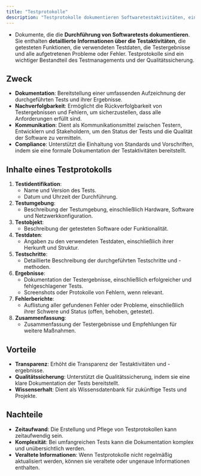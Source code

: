 ```yaml
---
title: "Testprotokolle"
description: "Testprotokolle dokumentieren Softwaretestaktivitäten, einschließlich Umgebung, Daten und Ergebnisse. Sie dienen der Nachverfolgbarkeit, Kommunikation und Compliance. Trotz Zeitaufwands bieten sie Transparenz und unterstützen Qualitätssicherung."
---
```


- Dokumente, die die **Durchführung von Softwaretests dokumentieren**. Sie enthalten **detaillierte Informationen über die Testaktivitäten**, die getesteten Funktionen, die verwendeten Testdaten, die Testergebnisse und alle aufgetretenen Probleme oder Fehler. Testprotokolle sind ein wichtiger Bestandteil des Testmanagements und der Qualitätssicherung.

## Zweck
- **Dokumentation**: Bereitstellung einer umfassenden Aufzeichnung der durchgeführten Tests und ihrer Ergebnisse.
- **Nachverfolgbarkeit**: Ermöglicht die Rückverfolgbarkeit von Testergebnissen und Fehlern, um sicherzustellen, dass alle Anforderungen erfüllt sind.
- **Kommunikation**: Dient als Kommunikationsmittel zwischen Testern, Entwicklern und Stakeholdern, um den Status der Tests und die Qualität der Software zu vermitteln.
- **Compliance**: Unterstützt die Einhaltung von Standards und Vorschriften, indem sie eine formale Dokumentation der Testaktivitäten bereitstellt.

## Inhalte eines Testprotokolls
1. **Testidentifikation**:
	- Name und Version des Tests.
	- Datum und Uhrzeit der Durchführung.
2. **Testumgebung**:
	- Beschreibung der Testumgebung, einschließlich Hardware, Software und Netzwerkkonfiguration.
3. **Testobjekt**:
	- Beschreibung der getesteten Software oder Funktionalität.
4. **Testdaten**:
	- Angaben zu den verwendeten Testdaten, einschließlich ihrer Herkunft und Struktur.
5. **Testschritte**:
	- Detaillierte Beschreibung der durchgeführten Testschritte und -methoden.
6. **Ergebnisse**:
	- Dokumentation der Testergebnisse, einschließlich erfolgreicher und fehlgeschlagener Tests.
	- Screenshots oder Protokolle von Fehlern, wenn relevant.
7. **Fehlerberichte**:
	- Auflistung aller gefundenen Fehler oder Probleme, einschließlich ihrer Schwere und Status (offen, behoben, getestet).
8. **Zusammenfassung**:
	- Zusammenfassung der Testergebnisse und Empfehlungen für weitere Maßnahmen.
## Vorteile
- **Transparenz**: Erhöht die Transparenz der Testaktivitäten und -ergebnisse.
- **Qualitätssicherung**: Unterstützt die Qualitätssicherung, indem sie eine klare Dokumentation der Tests bereitstellt.
- **Wissenserhalt**: Dient als Wissensdatenbank für zukünftige Tests und Projekte.
## Nachteile
- **Zeitaufwand**: Die Erstellung und Pflege von Testprotokollen kann zeitaufwendig sein.
- **Komplexität**: Bei umfangreichen Tests kann die Dokumentation komplex und unübersichtlich werden.
- **Veraltete Informationen**: Wenn Testprotokolle nicht regelmäßig aktualisiert werden, können sie veraltete oder ungenaue Informationen enthalten.